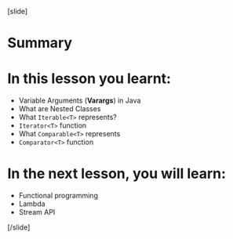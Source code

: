 

[slide]

# Summary

# In this lesson you learnt:

- Variable Arguments (**Varargs**) in Java
- What are Nested Classes
- What `Iterable<T>` represents?
- `Iterator<T>` function
- What `Comparable<T>` represents
- `Comparator<T>` function


# In the next lesson, you will learn:

- Functional programming
- Lambda
- Stream API

[/slide]